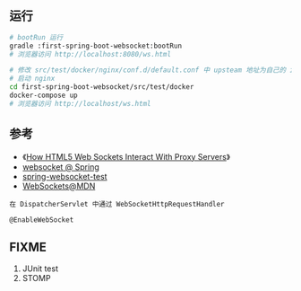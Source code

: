 ## 运行

```bash
# bootRun 运行
gradle :first-spring-boot-websocket:bootRun
# 浏览器访问 http://localhost:8080/ws.html

# 修改 src/test/docker/nginx/conf.d/default.conf 中 upsteam 地址为自己的 ip 地址
# 启动 nginx
cd first-spring-boot-websocket/src/test/docker
docker-compose up
# 浏览器访问 http://localhost/ws.html
```
## 参考

* 《[How HTML5 Web Sockets Interact With Proxy Servers](https://www.infoq.com/articles/Web-Sockets-Proxy-Servers)》
* [websocket @ Spring](http://docs.spring.io/spring/docs/4.2.0.RELEASE/spring-framework-reference/htmlsingle/#websocket)
* [spring-websocket-test](https://github.com/rstoyanchev/spring-websocket-test)
* [WebSockets@MDN](https://developer.mozilla.org/en-US/docs/Web/API/WebSockets_API)



```
在 DispatcherServlet 中通过 WebSocketHttpRequestHandler

@EnableWebSocket
```


## FIXME

1. JUnit test
2. STOMP

